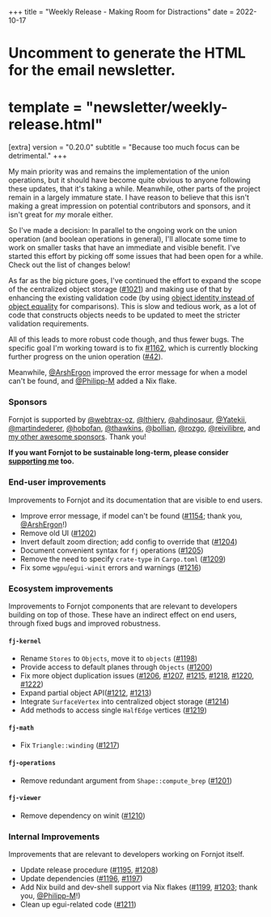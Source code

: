 +++
title = "Weekly Release - Making Room for Distractions"
date = 2022-10-17

# Uncomment to generate the HTML for the email newsletter.
# template = "newsletter/weekly-release.html"

[extra]
version = "0.20.0"
subtitle = "Because too much focus can be detrimental."
+++

My main priority was and remains the implementation of the union operations, but it should have become quite obvious to anyone following these updates, that it's taking a while. Meanwhile, other parts of the project remain in a largely immature state. I have reason to believe that this isn't making a great impression on potential contributors and sponsors, and it isn't great for *my* morale either.

So I've made a decision: In parallel to the ongoing work on the union operation (and boolean operations in general), I'll allocate some time to work on smaller tasks that have an immediate and visible benefit. I've started this effort by picking off some issues that had been open for a while. Check out the list of changes below!

As far as the big picture goes, I've continued the effort to expand the scope of the centralized object storage ([#1021]) and making use of that by enhancing the existing validation code (by using [object identity instead of object equality](https://docs.rs/fj-kernel/0.19.0/fj_kernel/objects/index.html#object-identity-vs-object-equality) for comparisons). This is slow and tedious work, as a lot of code that constructs objects needs to be updated to meet the stricter validation requirements.

All of this leads to more robust code though, and thus fewer bugs. The specific goal I'm working toward is to fix [#1162], which is currently blocking further progress on the union operation ([#42]).

Meanwhile, [@ArshErgon] improved the error message for when a model can't be found, and [@Philipp-M] added a Nix flake.

[#42]: https://github.com/hannobraun/Fornjot/issues/42
[#1021]: https://github.com/hannobraun/Fornjot/issues/1021
[#1162]: https://github.com/hannobraun/Fornjot/issues/1162


### Sponsors

Fornjot is supported by [@webtrax-oz](https://github.com/webtrax-oz), [@lthiery](https://github.com/lthiery), [@ahdinosaur](https://github.com/ahdinosaur), [@Yatekii](https://github.com/Yatekii), [@martindederer](https://github.com/martindederer), [@hobofan](https://github.com/hobofan), [@thawkins](https://github.com/thawkins), [@bollian](https://github.com/bollian), [@rozgo](https://github.com/rozgo), [@reivilibre](https://github.com/reivilibre), and [my other awesome sponsors](https://github.com/sponsors/hannobraun). Thank you!

<strong class="call-to-action">
    <p>
        If you want Fornjot to be sustainable long-term, please consider <a href="https://github.com/sponsors/hannobraun">supporting me</a> too.
    </p>
</strong>


### End-user improvements

Improvements to Fornjot and its documentation that are visible to end users.

- Improve error message, if model can't be found ([#1154]; thank you, [@ArshErgon]!)
- Remove old UI ([#1202])
- Invert default zoom direction; add config to override that ([#1204])
- Document convenient syntax for `fj` operations ([#1205])
- Remove the need to specify `crate-type` in `Cargo.toml` ([#1209])
- Fix some `wgpu`/`egui-winit` errors and warnings ([#1216])


### Ecosystem improvements

Improvements to Fornjot components that are relevant to developers building on top of those. These have an indirect effect on end users, through fixed bugs and improved robustness.

#### `fj-kernel`

- Rename `Stores` to `Objects`, move it to `objects` ([#1198])
- Provide access to default planes through `Objects` ([#1200])
- Fix more object duplication issues ([#1206], [#1207], [#1215], [#1218], [#1220], [#1222])
- Expand partial object API([#1212], [#1213])
- Integrate `SurfaceVertex` into centralized object storage ([#1214])
- Add methods to access single `HalfEdge` vertices ([#1219])

#### `fj-math`

- Fix `Triangle::winding` ([#1217])

#### `fj-operations`

- Remove redundant argument from `Shape::compute_brep` ([#1201])

#### `fj-viewer`

- Remove dependency on winit ([#1210])


### Internal Improvements

Improvements that are relevant to developers working on Fornjot itself.

- Update release procedure ([#1195], [#1208])
- Update dependencies ([#1196], [#1197])
- Add Nix build and dev-shell support via Nix flakes ([#1199], [#1203]; thank you, [@Philipp-M]!)
- Clean up egui-related code ([#1211])


[#1154]: https://github.com/hannobraun/Fornjot/pull/1154
[#1195]: https://github.com/hannobraun/Fornjot/pull/1195
[#1196]: https://github.com/hannobraun/Fornjot/pull/1196
[#1197]: https://github.com/hannobraun/Fornjot/pull/1197
[#1198]: https://github.com/hannobraun/Fornjot/pull/1198
[#1199]: https://github.com/hannobraun/Fornjot/pull/1199
[#1200]: https://github.com/hannobraun/Fornjot/pull/1200
[#1201]: https://github.com/hannobraun/Fornjot/pull/1201
[#1202]: https://github.com/hannobraun/Fornjot/pull/1202
[#1203]: https://github.com/hannobraun/Fornjot/pull/1203
[#1204]: https://github.com/hannobraun/Fornjot/pull/1204
[#1205]: https://github.com/hannobraun/Fornjot/pull/1205
[#1206]: https://github.com/hannobraun/Fornjot/pull/1206
[#1207]: https://github.com/hannobraun/Fornjot/pull/1207
[#1208]: https://github.com/hannobraun/Fornjot/pull/1208
[#1209]: https://github.com/hannobraun/Fornjot/pull/1209
[#1210]: https://github.com/hannobraun/Fornjot/pull/1210
[#1211]: https://github.com/hannobraun/Fornjot/pull/1211
[#1212]: https://github.com/hannobraun/Fornjot/pull/1212
[#1213]: https://github.com/hannobraun/Fornjot/pull/1213
[#1214]: https://github.com/hannobraun/Fornjot/pull/1214
[#1215]: https://github.com/hannobraun/Fornjot/pull/1215
[#1216]: https://github.com/hannobraun/Fornjot/pull/1216
[#1217]: https://github.com/hannobraun/Fornjot/pull/1217
[#1218]: https://github.com/hannobraun/Fornjot/pull/1218
[#1219]: https://github.com/hannobraun/Fornjot/pull/1219
[#1220]: https://github.com/hannobraun/Fornjot/pull/1220
[#1222]: https://github.com/hannobraun/Fornjot/pull/1222

[@ArshErgon]: https://github.com/ArshErgon
[@Philipp-M]: https://github.com/Philipp-M
